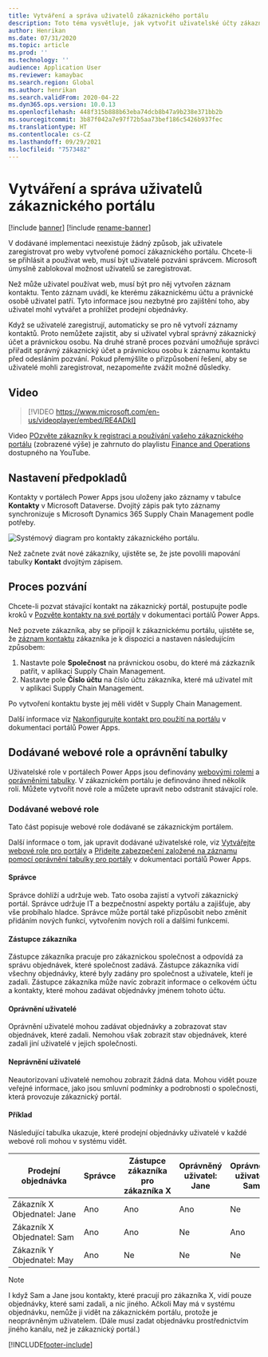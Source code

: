 ```yaml
---
title: Vytváření a správa uživatelů zákaznického portálu
description: Toto téma vysvětluje, jak vytvořit uživatelské účty zákaznického portálu a nastavit pro ně oprávnění.
author: Henrikan
ms.date: 07/31/2020
ms.topic: article
ms.prod: ''
ms.technology: ''
audience: Application User
ms.reviewer: kamaybac
ms.search.region: Global
ms.author: henrikan
ms.search.validFrom: 2020-04-22
ms.dyn365.ops.version: 10.0.13
ms.openlocfilehash: 448f315b888b63eba74dcb8b47a9b238e371bb2b
ms.sourcegitcommit: 3b87f042a7e97f72b5aa73bef186c5426b937fec
ms.translationtype: HT
ms.contentlocale: cs-CZ
ms.lasthandoff: 09/29/2021
ms.locfileid: "7573482"
---
```

# <a name="create-and-manage-customer-portal-users"></a>Vytváření a správa uživatelů zákaznického portálu

[!include [banner](../includes/banner.md)]
[!include [rename-banner](~/includes/cc-data-platform-banner.md)]

V dodávané implementaci neexistuje žádný způsob, jak uživatele zaregistrovat pro weby vytvořené pomocí zákaznického portálu. Chcete-li se přihlásit a používat web, musí být uživatelé pozváni správcem. Microsoft úmyslně zablokoval možnost uživatelů se zaregistrovat.

Než může uživatel používat web, musí být pro něj vytvořen záznam kontaktu. Tento záznam uvádí, ke kterému zákaznickému účtu a právnické osobě uživatel patří. Tyto informace jsou nezbytné pro zajištění toho, aby uživatel mohl vytvářet a prohlížet prodejní objednávky.

Když se uživatelé zaregistrují, automaticky se pro ně vytvoří záznamy kontaktů. Proto nemůžete zajistit, aby si uživatel vybral správný zákaznický účet a právnickou osobu. Na druhé straně proces pozvání umožňuje správci přiřadit správný zákaznický účet a právnickou osobu k záznamu kontaktu před odesláním pozvání. Pokud přemýšlíte o přizpůsobení řešení, aby se uživatelé mohli zaregistrovat, nezapomeňte zvážit možné důsledky.

## <a name="video"></a>Video
> [!VIDEO https://www.microsoft.com/en-us/videoplayer/embed/RE4ADkI]

Video [POzvěte zákazníky k registraci a používání vašeho zákaznického portálu](https://youtu.be/drGUYHX9QIQ) (zobrazené výše) je zahrnuto do playlistu [Finance and Operations](https://www.youtube.com/playlist?list=PLcakwueIHoT_SYfIaPGoOhloFoCXiUSyW) dostupného na YouTube.

## <a name="prerequisite-setup"></a>Nastavení předpokladů

Kontakty v portálech Power Apps jsou uloženy jako záznamy v tabulce **Kontakty** v Microsoft Dataverse. Dvojitý zápis pak tyto záznamy synchronizuje s Microsoft Dynamics 365 Supply Chain Management podle potřeby.

![Systémový diagram pro kontakty zákaznického portálu.](media/customer-portal-contacts.png "Systémový diagram pro kontakty zákaznického portálu")

Než začnete zvát nové zákazníky, ujistěte se, že jste povolili mapování tabulky **Kontakt** dvojitým zápisem.

## <a name="the-invitation-process"></a>Proces pozvání

Chcete-li pozvat stávající kontakt na zákaznický portál, postupujte podle kroků v [Pozvěte kontakty na své portály](/powerapps/maker/portals/configure/invite-contacts) v dokumentaci portálů Power Apps.

Než pozvete zákazníka, aby se připojil k zákaznickému portálu, ujistěte se, že [záznam kontaktu](/powerapps/maker/portals/configure/configure-contacts) zákazníka je k dispozici a nastaven následujícím způsobem:

1. Nastavte pole **Společnost** na právnickou osobu, do které má zázkazník patřit, v aplikaci Supply Chain Management.
2. Nastavte pole **Číslo účtu** na číslo účtu zákazníka, které má uživatel mít v aplikaci Supply Chain Management.

Po vytvoření kontaktu byste jej měli vidět v Supply Chain Management.

Další informace viz [Nakonfigurujte kontakt pro použití na portálu](/powerapps/maker/portals/configure/configure-contacts) v dokumentaci portálů Power Apps.

## <a name="out-of-box-web-roles-and-table-permissions"></a>Dodávané webové role a oprávnění tabulky

Uživatelské role v portálech Power Apps jsou definovány [webovými rolemi](/powerapps/maker/portals/configure/create-web-roles) a [oprávněními tabulky](/powerapps/maker/portals/configure/assign-entity-permissions). V zákaznickém portálu je definováno ihned několik rolí. Můžete vytvořit nové role a můžete upravit nebo odstranit stávající role.

### <a name="out-of-box-web-roles"></a>Dodávané webové role

Tato část popisuje webové role dodávané se zákaznickým portálem.

Další informace o tom, jak upravit dodávané uživatelské role, viz [Vytvářejte webové role pro portály](/powerapps/maker/portals/configure/create-web-roles) a [Přidejte zabezpečení založené na záznamu pomocí oprávnění tabulky pro portály](/powerapps/maker/portals/configure/assign-entity-permissions) v dokumentaci portálů Power Apps.

#### <a name="administrator"></a>Správce

Správce dohlíží a udržuje web. Tato osoba zajistí a vytvoří zákaznický portál. Správce udržuje IT a bezpečnostní aspekty portálu a zajišťuje, aby vše probíhalo hladce. Správce může portál také přizpůsobit nebo změnit přidáním nových funkcí, vytvořením nových rolí a dalšími funkcemi.

#### <a name="customer-representative"></a>Zástupce zákazníka

Zástupce zákazníka pracuje pro zákaznickou společnost a odpovídá za správu objednávek, které společnost zadává. Zástupce zákazníka vidí všechny objednávky, které byly zadány pro společnost a uživatele, kteří je zadali. Zástupce zákazníka může navíc zobrazit informace o celkovém účtu a kontakty, které mohou zadávat objednávky jménem tohoto účtu.

#### <a name="authorized-users"></a>Oprávnění uživatelé

Oprávnění uživatelé mohou zadávat objednávky a zobrazovat stav objednávek, které zadali. Nemohou však zobrazit stav objednávek, které zadali jiní uživatelé v jejich společnosti.

#### <a name="unauthorized-users"></a>Neprávnění uživatelé

Neautorizovaní uživatelé nemohou zobrazit žádná data. Mohou vidět pouze veřejné informace, jako jsou smluvní podmínky a podrobnosti o společnosti, která provozuje zákaznický portál.

#### <a name="example"></a>Příklad

Následující tabulka ukazuje, které prodejní objednávky uživatelé v každé webové roli mohou v systému vidět.

| Prodejní objednávka | Správce | Zástupce zákazníka pro zákazníka&nbsp;X | Oprávněný uživatel: Jane | Oprávněný uživatel: Sam | Neprávněný uživatel: May |
|---|---|---|---|---|---|
| Zákazník&nbsp;X Objednatel:&nbsp;Jane | Ano | Ano | Ano | Ne | Ne |
| Zákazník&nbsp;X Objednatel:&nbsp;Sam | Ano | Ano | Ne | Ano | Ne |
| Zákazník&nbsp;Y Objednatel:&nbsp;May | Ano | Ne | Ne | Ne | Ne |

> [!NOTE]
> I když Sam a Jane jsou kontakty, které pracují pro zákazníka X, vidí pouze objednávky, které sami zadali, a nic jiného. Ačkoli May má v systému objednávku, nemůže ji vidět na zákaznickém portálu, protože je neoprávněným uživatelem. (Dále musí zadat objednávku prostřednictvím jiného kanálu, než je zákaznický portál.)


[!INCLUDE[footer-include](../../includes/footer-banner.md)]